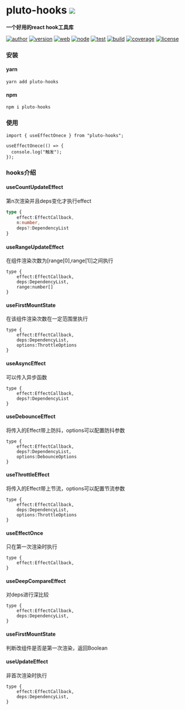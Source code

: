 # pluto-hooks <img src="https://img.shields.io/badge/pluto-hooks/hooks工具库-66f.svg">

**一个好用的react hook工具库**


[![author](https://img.shields.io/badge/author-PlutoLam-f66.svg)](https://github.com/Lin-dev-source/hooks)
[![version](https://img.shields.io/badge/version-0.0.2-f66.svg)](https://github.com/Lin-dev-source/hooks)
[![web](https://img.shields.io/badge/web-%3E%3D%2095%25-3c9.svg)](https://github.com/Lin-dev-source/hooks)
[![node](https://img.shields.io/badge/node-%3E%3D%208.0.0-3c9.svg)](https://github.com/Lin-dev-source/hooks)
[![test](https://img.shields.io/badge/test-passing-f90.svg)](https://github.com/Lin-dev-source/hooks)
[![build](https://img.shields.io/badge/build-passing-f90.svg)](https://github.com/Lin-dev-source/hooks)
[![coverage](https://img.shields.io/badge/coverage-90%25-09f.svg)](https://github.com/Lin-dev-source/hooks)
[![license](https://img.shields.io/badge/license-MIT-09f.svg)](https://github.com/Lin-dev-source/hooks)



### 安装

#### yarn

```
yarn add pluto-hooks
```

#### npm

```
npm i pluto-hooks
```



### 使用

```react
import { useEffectOnece } from "pluto-hooks";

useEffectOnece(() => {
  console.log("触发");
});
```



### hooks介绍

#### useCountUpdateEffect

第n次渲染并且deps变化才执行effect

```ts
type {
	effect:EffectCallback,
    n:number,
    deps?:DependencyList
}
```



#### useRangeUpdateEffect

在组件渲染次数为[range[0],range[1]]之间执行

```
type {
	effect:EffectCallback,
	deps:DependencyList,
	range:number[]
}
```



#### useFirstMountState

在该组件渲染次数在一定范围里执行

```
type {
	effect:EffectCallback,
	deps:DependencyList,
	options:ThrottleOptions
}
```



#### useAsyncEffect

可以传入异步函数

```
type {
	effect:EffectCallback,
	deps?:DependencyList
}
```



#### useDebounceEffect

将传入的Effect带上防抖，options可以配置防抖参数

```
type {
    effect:EffectCallback,
    deps?:DependencyList,
    options:DebounceOptions
}
```



#### useThrottleEffect

将传入的Effect带上节流，options可以配置节流参数

```
type {
	effect:EffectCallback,
	deps:DependencyList,
	options:ThrottleOptions
}
```



#### useEffectOnce

只在第一次渲染时执行

```
type {
	effect:EffectCallback,
}
```



#### useDeepCompareEffect

对deps进行深比较

```
type {
	effect:EffectCallback,
	deps:DependencyList,
}
```



#### useFirstMountState

判断改组件是否是第一次渲染，返回Boolean





#### useUpdateEffect

非首次渲染时执行

```
type {
	effect:EffectCallback,
	deps:DependencyList,
}
```


